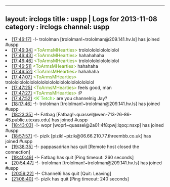 
---
layout: irclogs
title : uspp | Logs for 2013-11-08
category : irclogs
channel: uspp
---
<li class="logitem"><a href="#17:46:17" name="17:46:17" class="time">[17:46:17]</a> -!- <span class="join">trololman</span> [trololman!~trololman@209.141.hv.ls] has joined #uspp </li>
<li class="logitem"><a href="#17:46:34" name="17:46:34" class="time">[17:46:34]</a> <span class="person" style="color:#66a00c">&lt;ToArmsMHearties&gt;</span> trolololololololololol </li>
<li class="logitem"><a href="#17:46:43" name="17:46:43" class="time">[17:46:43]</a> <span class="person" style="color:#66a00c">&lt;ToArmsMHearties&gt;</span> hahahahaha </li>
<li class="logitem"><a href="#17:46:46" name="17:46:46" class="time">[17:46:46]</a> <span class="person" style="color:#66a00c">&lt;ToArmsMHearties&gt;</span> trolololololololololol </li>
<li class="logitem"><a href="#17:46:51" name="17:46:51" class="time">[17:46:51]</a> <span class="person" style="color:#66a00c">&lt;ToArmsMHearties&gt;</span> hahahaha </li>
<li class="logitem"><a href="#17:46:52" name="17:46:52" class="time">[17:46:52]</a> <span class="person" style="color:#66a00c">&lt;ToArmsMHearties&gt;</span> hahahaha </li>
<li class="logitem"><a href="#17:47:07" name="17:47:07" class="time">[17:47:07]</a> <span class="person" style="color:#66a00c">&lt;ToArmsMHearties&gt;</span> trololololololololololololololololololololololol </li>
<li class="logitem"><a href="#17:47:25" name="17:47:25" class="time">[17:47:25]</a> <span class="person" style="color:#66a00c">&lt;ToArmsMHearties&gt;</span> feels good, man </li>
<li class="logitem"><a href="#17:47:27" name="17:47:27" class="time">[17:47:27]</a> <span class="person" style="color:#66a00c">&lt;ToArmsMHearties&gt;</span> :P </li>
<li class="logitem"><a href="#17:47:52" name="17:47:52" class="time">[17:47:52]</a> <span class="person" style="color:#4fc910">&lt;K`Tetch&gt;</span> are you channelnig Jay? </li>
<li class="logitem"><a href="#18:17:46" name="18:17:46" class="time">[18:17:46]</a> -!- <span class="join">trololman</span> [trololman!~trololman@209.141.hv.ls] has joined #uspp </li>
<li class="logitem"><a href="#18:23:35" name="18:23:35" class="time">[18:23:35]</a> -!- <span class="join">Fatbag</span> [Fatbag!~quassel@wen-713-26-86-45.public.utexas.edu] has joined #uspp </li>
<li class="logitem"><a href="#18:43:03" name="18:43:03" class="time">[18:43:03]</a> -!- <span class="join">wopr</span> [wopr!~quassel@2a01:4f8:pwj:lqoq::nsxp] has joined #uspp </li>
<li class="logitem"><a href="#18:57:57" name="18:57:57" class="time">[18:57:57]</a> -!- <span class="join">pizik</span> [pizik!~pizik@06.66.210.77.threembb.co.uk] has joined #uspp </li>
<li class="logitem"><a href="#19:38:35" name="19:38:35" class="time">[19:38:35]</a> -!- <span class="quit">pappasadrian</span> has quit [Remote host closed the connection] </li>
<li class="logitem"><a href="#19:40:49" name="19:40:49" class="time">[19:40:49]</a> -!- <span class="quit">Fatbag</span> has quit [Ping timeout: 260 seconds] </li>
<li class="logitem"><a href="#20:54:47" name="20:54:47" class="time">[20:54:47]</a> -!- <span class="join">trololman</span> [trololman!~trololman@209.141.hv.ls] has joined #uspp </li>
<li class="logitem"><a href="#20:59:22" name="20:59:22" class="time">[20:59:22]</a> -!- <span class="quit">Channel6</span> has quit [Quit: Leaving] </li>
<li class="logitem"><a href="#21:08:40" name="21:08:40" class="time">[21:08:40]</a> -!- <span class="quit">pizik</span> has quit [Ping timeout: 240 seconds] </li>


